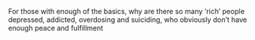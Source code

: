 For those with enough of the basics, why are there so many ‘rich’ people depressed, addicted, overdosing and suiciding, who obviously don’t have enough peace and fulfillment  
